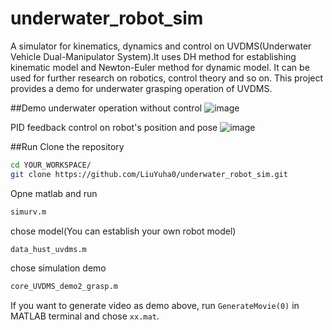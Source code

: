 # underwater_robot_sim
A simulator for kinematics, dynamics and control on UVDMS(Underwater Vehicle Dual-Manipulator System).It uses DH method for establishing kinematic model and Newton-Euler method for dynamic model. It can be used for further research on robotics, control theory and so on. This project provides a demo for underwater grasping operation of UVDMS. 

##Demo
underwater operation without control
![image](https://github.com/LiuYuha0/underwater_robot_sim/blob/master/flash/Demo_dynamics.gif)

PID feedback control on robot's position and pose
![image](https://github.com/LiuYuha0/underwater_robot_sim/blob/master/flash/Demo_PIDcontrol.gif)

##Run
Clone the repository
```sh
cd YOUR_WORKSPACE/
git clone https://github.com/LiuYuha0/underwater_robot_sim.git
```

Opne matlab and run
```sh
simurv.m
```

chose model(You can establish your own robot model)
```sh
data_hust_uvdms.m
```

chose simulation demo
```sh
core_UVDMS_demo2_grasp.m
```

If you want to generate video as demo above, run `GenerateMovie(0)` in MATLAB terminal and chose `xx.mat`.
